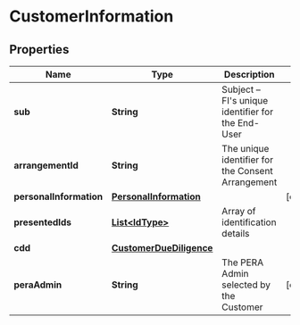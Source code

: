 # CustomerInformation

## Properties
Name | Type | Description | Notes
------------ | ------------- | ------------- | -------------
**sub** | **String** | Subject – FI&#x27;s unique identifier for the End-User | 
**arrangementId** | **String** | The unique identifier for the Consent Arrangement | 
**personalInformation** | [**PersonalInformation**](PersonalInformation.md) |  |  [optional]
**presentedIds** | [**List&lt;IdType&gt;**](IdType.md) | Array of identification details | 
**cdd** | [**CustomerDueDiligence**](CustomerDueDiligence.md) |  | 
**peraAdmin** | **String** | The PERA Admin selected by the Customer |  [optional]
